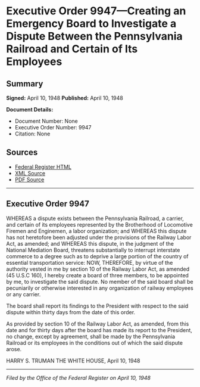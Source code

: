 # Executive Order 9947—Creating an Emergency Board to Investigate a Dispute Between the Pennsylvania Railroad and Certain of Its Employees

## Summary

**Signed:** April 10, 1948
**Published:** April 10, 1948

**Document Details:**
- Document Number: None
- Executive Order Number: 9947
- Citation: None

## Sources
- [Federal Register HTML](https://www.presidency.ucsb.edu/documents/executive-order-9947-creating-emergency-board-investigate-dispute-between-the-pennsylvania)
- [XML Source](None)
- [PDF Source](None)

---

## Executive Order 9947

WHEREAS a dispute exists between the Pennsylvania Railroad, a carrier, and certain of its employees represented by the Brotherhood of Locomotive Firemen and Enginemen, a labor organization; and
WHEREAS this dispute has not heretofore been adjusted under the provisions of the Railway Labor Act, as amended; and
WHEREAS this dispute, in the judgment of the National Mediation Board, threatens substantially to interrupt interstate commerce to a degree such as to deprive a large portion of the country of essential transportation service:
NOW, THEREFORE, by virtue of the authority vested in me by section 10 of the Railway Labor Act, as amended (45 U.S.C 160), I hereby create a board of three members, to be appointed by me, to investigate the said dispute. No member of the said board shall be pecuniarily or otherwise interested in any organization of railway employees or any carrier.

The board shall report its findings to the President with respect to the said dispute within thirty days from the date of this order.

As provided by section 10 of the Railway Labor Act, as amended, from this date and for thirty days after the board has made its report to the President, no change, except by agreement, shall be made by the Pennsylvania Railroad or its employees in the conditions out of which the said dispute arose.

HARRY S. TRUMAN
THE WHITE HOUSE,
April 10, 1948

---

*Filed by the Office of the Federal Register on April 10, 1948*
